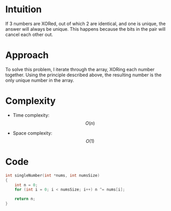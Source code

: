 # Intuition
If 3 numbers are XORed, out of which 2 are identical, and one is unique, the answer will always be unique. This happens because the bits in the pair will cancel each other out.

# Approach
To solve this problem, I iterate through the array, XORing each number together. Using the principle described above, the resulting number is the only unique number in the array.

# Complexity
- Time complexity:
$$O(n)$$

- Space complexity:
$$O(1)$$

# Code
```c
int singleNumber(int *nums, int numsSize)
{
    int n = 0;
    for (int i = 0; i < numsSize; i++) n ^= nums[i];

    return n;
}
```
